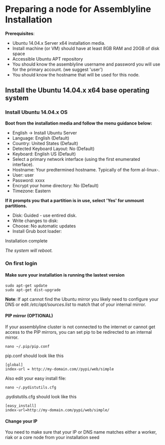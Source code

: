 # Preparing a node for Assemblyline Installation


**Prerequisites**: 

* Ubuntu 14.04.x Server x64 installation media.
* Install machine (or VM) should have at least 8GB RAM and 20GB of disk space
* Accessible Ubuntu APT repository
* You should know the assemblyline username and password you will use for the primary account. (we suggest 'user')
* You should know the hostname that will be used for this node.

## Install the Ubuntu 14.04.x x64 base operating system


### Install Ubuntu 14.04.x OS

**Boot from the installation media and follow the menu guidance below:**

* English -> Install Ubuntu Server
* Language: English (Default)
* Country: United States (Default)
* Detected Keyboard Layout: No (Default)
* Keyboard: English US (Default)
* Select a primary network interface (using the first enumerated interface).
* Hostname: Your predtermined hostname. Typically of the form al-linux-<N>.
* User: user
* Password: xxxx
* Encrypt your home directory: No (Default)
* Timezone: Eastern

**If it prompts you that a partition is in use, select 'Yes' for unmount partitions.**

* Disk: Guided - use entired disk.
* Write changes to disk: <YES>
* Choose: No automatic updates
* Install Grub boot loader: <YES>

Installation complete <Continue>

*The system will reboot.*


### On first login

#### Make sure your installation is running the lastest version

    sudo apt-get update
    sudo apt-get dist-upgrade

**Note**: If apt cannot find the Ubuntu mirror you likely need to configure your DNS or edit */etc/apt/sources.list* to match that of your internal mirror.

#### PIP mirror (OPTIONAL)

If your assemblyline cluster is not connected to the internet or cannot get access to the PIP mirrors, you can set pip to be redirected to an internal mirror.

    nano ~/.pip/pip.conf

pip.conf should look like this

    [global]
    index-url = http://my-domain.com//pypi/web/simple

Also edit your easy install file:

    nano ~/.pydistutils.cfg

.pydistutils.cfg should look like this

    [easy_install]
    index-url=http://my-domain.com/pypi/web/simple/


#### Change your IP
You need to make sure that your IP or DNS name matches either a worker, riak or a core node from your installation seed


